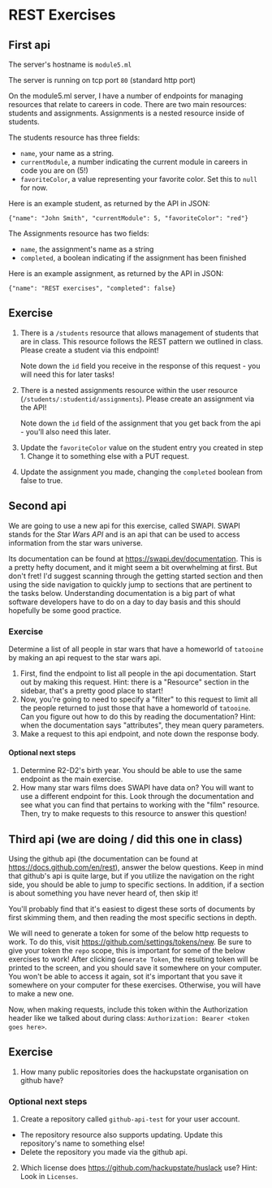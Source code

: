 # REST Exercises

## First api

The server's hostname is `module5.ml`

The server is running on tcp port `80` (standard http port)

On the module5.ml server, I have a number of endpoints for managing resources that relate to careers in
code. There are two main resources: students and assignments. Assignments is a nested resource inside of students.

The students resource has three fields:
  - `name`, your name as a string.
  - `currentModule`, a number indicating the current module in careers in code you are on (5!)
  - `favoriteColor`, a value representing your favorite color. Set this to `null` for now.
  
Here is an example student, as returned by the API in JSON:
```
{"name": "John Smith", "currentModule": 5, "favoriteColor": "red"}
```

The Assignments resource has two fields:
  - `name`, the assignment's name as a string
  - `completed`, a boolean indicating if the assignment has been finished
  
Here is an example assignment, as returned by the API in JSON:
```
{"name": "REST exercises", "completed": false}
```

## Exercise
1. There is a `/students` resource that allows management of students that are in class. This
   resource follows the REST pattern we outlined in class. Please create a student via this endpoint!

   Note down the `id` field you receive in the response of this request - you will need this for later tasks!

2. There is a nested assignments resource within the user resource (`/students/:studentid/assignments`).
   Please create an assignment via the API!
   
   Note down the `id` field of the assignment that you get back from the api - you'll also need this later.

3. Update the `favoriteColor` value on the student entry you created in step 1. Change it to something else with a PUT request.

4. Update the assignment you made, changing the `completed` boolean from false to true.



## Second api

We are going to use a new api for this exercise, called SWAPI. SWAPI stands for the *S*tar *W*ars
*API* and is an api that can be used to access information from the star wars universe.

Its documentation can be found at https://swapi.dev/documentation. This is a pretty hefty document,
and it might seem a bit overwhelming at first. But don't fret! I'd suggest scanning through the
getting started section and then using the side navigation to quickly jump to sections that are
pertinent to the tasks below. Understanding documentation is a big part of what software developers
have to do on a day to day basis and this should hopefully be some good practice.

### Exercise
Determine a list of all people in star wars that have a homeworld of `tatooine` by making an api request to the star wars api.

1. First, find the endpoint to list all people in the api documentation. Start out by making
   this request. Hint: there is a "Resource" section in the sidebar, that's a pretty good place to start!
2. Now, you're going to need to specify a "filter" to this request to limit all the people returned
   to just those that have a homeworld of `tatooine`. Can you figure out how to do this by reading the
   documentation? Hint: when the documentation says "attributes", they mean query parameters.
3. Make a request to this api endpoint, and note down the response body.

#### Optional next steps
1. Determine R2-D2's birth year. You should be able to use the same endpoint as the main exercise.
2. How many star wars films does SWAPI have data on? You will want to use a different endpoint for this. Look through the documentation and see what you can find that pertains to working with the "film" resource. Then, try to make requests to this resource to answer this question!




## Third api (we are doing / did this one in class)

Using the github api (the documentation can be found at https://docs.github.com/en/rest),
answer the below questions. Keep in mind that github's api is quite large, but if you utilize the
navigation on the right side, you should be able to jump to specific sections. In addition, if a
section is about something you have never heard of, then skip it!

You'll probably find that it's easiest to digest these sorts of documents by first skimming them,
and then reading the most specific sections in depth.

We will need to generate a token for some of the below http requests to work. To do this, visit
https://github.com/settings/tokens/new. Be sure to give your token the `repo` scope, this is
important for some of the below exercises to work! After clicking `Generate Token`, the resulting
token will be printed to the screen, and you should save it somewhere on your computer. You won't
be able to access it again, sot it's important that you save it somewhere on your computer for
these exercises. Otherwise, you will have to make a new one.

Now, when making requests, include this token within the Authorization header like we talked about
during class: `Authorization: Bearer <token goes here>`.

## Exercise
1. How many public repositories does the hackupstate organisation on github have?

### Optional next steps
1. Create a repository called `github-api-test` for your user account.
  - The repository resource also supports updating. Update this repository's name to something else!
  - Delete the repository you made via the github api.
2. Which license does https://github.com/hackupstate/huslack use? Hint: Look in `Licenses`.


